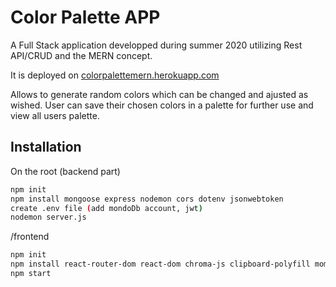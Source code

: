 # Color Palette APP

A Full Stack application developped during summer 2020 utilizing  Rest API/CRUD and the MERN concept.

It is deployed on [colorpalettemern.herokuapp.com](https://colorpalettemern.herokuapp.com)

Allows to generate random colors which can be changed and ajusted as wished. User can save their chosen colors in a palette for further use and view all users palette. 

## Installation

On the root (backend part)

```bash
npm init
npm install mongoose express nodemon cors dotenv jsonwebtoken
create .env file (add mondoDb account, jwt)
nodemon server.js
```
/frontend

```bash
npm init 
npm install react-router-dom react-dom chroma-js clipboard-polyfill moment
npm start 
```
